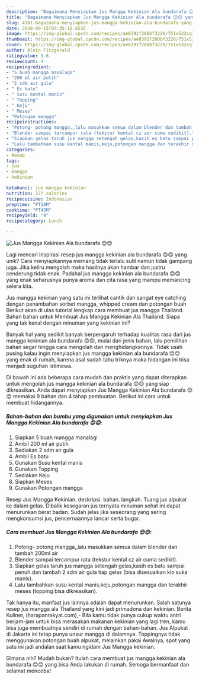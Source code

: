 ```yaml
---
description: "Bagaimana Menyiapkan Jus Mangga Kekinian Ala bundarafa 😊😊 yang Lezat"
title: "Bagaimana Menyiapkan Jus Mangga Kekinian Ala bundarafa 😊😊 yang Lezat"
slug: 4181-bagaimana-menyiapkan-jus-mangga-kekinian-ala-bundarafa-yang-lezat
date: 2020-09-15T07:35:10.653Z
image: https://img-global.cpcdn.com/recipes/ae8391f280bf3226/751x532cq70/jus-mangga-kekinian-ala-bundarafa-😊😊-foto-resep-utama.jpg
thumbnail: https://img-global.cpcdn.com/recipes/ae8391f280bf3226/751x532cq70/jus-mangga-kekinian-ala-bundarafa-😊😊-foto-resep-utama.jpg
cover: https://img-global.cpcdn.com/recipes/ae8391f280bf3226/751x532cq70/jus-mangga-kekinian-ala-bundarafa-😊😊-foto-resep-utama.jpg
author: Alvin Fitzgerald
ratingvalue: 3.6
reviewcount: 4
recipeingredient:
- "5 buah mangga manalagi"
- "200 ml air putih"
- "2 sdm air gula"
- " Es batu"
- " Susu kental manis"
- " Topping"
- " Keju"
- " Meses"
- "Potongan mangga"
recipeinstructions:
- "Potong- potong mangga,,lalu masukkan semua dalam blender dan tambah 200ml air"
- "Blender sampai tercampur rata (tekstur kental cz air cuma sedikit)."
- "Siapkan gelas taruh jus mangga setengah gelas,kasih es batu sampai penuh.dan tambah 2 sdm air gula tiap gelas (bisa disesuaikan klo suka manis)."
- "Lalu tambahkan susu kental manis,keju,potongan mangga dan terakhir meses (topping bisa dikreasikan)."
categories:
- Resep
tags:
- jus
- mangga
- kekinian

katakunci: jus mangga kekinian 
nutrition: 277 calories
recipecuisine: Indonesian
preptime: "PT18M"
cooktime: "PT45M"
recipeyield: "4"
recipecategory: Lunch

---
```



![Jus Mangga Kekinian Ala bundarafa 😊😊](https://img-global.cpcdn.com/recipes/ae8391f280bf3226/751x532cq70/jus-mangga-kekinian-ala-bundarafa-😊😊-foto-resep-utama.jpg)

Lagi mencari inspirasi resep jus mangga kekinian ala bundarafa 😊😊 yang unik? Cara menyiapkannya memang tidak terlalu sulit namun tidak gampang juga. Jika keliru mengolah maka hasilnya akan hambar dan justru cenderung tidak enak. Padahal jus mangga kekinian ala bundarafa 😊😊 yang enak seharusnya punya aroma dan cita rasa yang mampu memancing selera kita.

Jus mangga kekinian yang satu ini terlihat cantik dan sangat eye catching dengan penambahan sorbet mangga, whipped cream dan potongan buah Berikut akan di ulas tutorial lengkap cara membuat jus mangga Thailand. Bahan bahan untuk Membuat Jus Mangga Kekinian Ala Thailand. Siapa yang tak kenal dengan minuman yang kekinian ini?

Banyak hal yang sedikit banyak berpengaruh terhadap kualitas rasa dari jus mangga kekinian ala bundarafa 😊😊, mulai dari jenis bahan, lalu pemilihan bahan segar hingga cara mengolah dan menghidangkannya. Tidak usah pusing kalau ingin menyiapkan jus mangga kekinian ala bundarafa 😊😊 yang enak di rumah, karena asal sudah tahu triknya maka hidangan ini bisa menjadi suguhan istimewa.


Di bawah ini ada beberapa cara mudah dan praktis yang dapat diterapkan untuk mengolah jus mangga kekinian ala bundarafa 😊😊 yang siap dikreasikan. Anda dapat menyiapkan Jus Mangga Kekinian Ala bundarafa 😊😊 memakai 9 bahan dan 4 tahap pembuatan. Berikut ini cara untuk membuat hidangannya.

<!--inarticleads1-->

##### Bahan-bahan dan bumbu yang digunakan untuk menyiapkan Jus Mangga Kekinian Ala bundarafa 😊😊:

1. Siapkan 5 buah mangga manalagi
1. Ambil 200 ml air putih
1. Sediakan 2 sdm air gula
1. Ambil  Es batu
1. Gunakan  Susu kental manis
1. Gunakan  Topping
1. Sediakan  Keju
1. Siapkan  Meses
1. Gunakan Potongan mangga


Resep Jus Mangga Kekinian. deskripsi. bahan. langkah. Tuang jus alpukat ke dalam gelas. Dibalik kesegaran jus ternyata minuman sehat ini dapat menurunkan berat badan. Sudah jelas jika seseorang yang sering mengkonsumsi jus, pencernaannya lancar serta bugar. 

<!--inarticleads2-->

##### Cara membuat Jus Mangga Kekinian Ala bundarafa 😊😊:

1. Potong- potong mangga,,lalu masukkan semua dalam blender dan tambah 200ml air
1. Blender sampai tercampur rata (tekstur kental cz air cuma sedikit).
1. Siapkan gelas taruh jus mangga setengah gelas,kasih es batu sampai penuh.dan tambah 2 sdm air gula tiap gelas (bisa disesuaikan klo suka manis).
1. Lalu tambahkan susu kental manis,keju,potongan mangga dan terakhir meses (topping bisa dikreasikan).


Tak hanya itu, manfaat jus lainnya adalah dapat menurunkan. Salah satunya resep jus mangga ala Thailand yang kini jadi primadona dan kekinian. Berita Kuliner, (harapanrakyat.com),- Bila kamu tidak punya cukup waktu antri berjam-jam untuk bisa merasakan makanan kekinian yang lagi tren, kamu bisa juga membuatnya sendiri di rumah dengan bahan-bahan. Jus Alpukat di Jakarta ini tetap punya unsur mangga di dalamnya. Toppingnya tidak menggunakan potongan buah alpukat, melainkan pakai Awalnya, spot yang satu ini jadi andalan saat kamu ngidam Jus Mangga kekinian. 

Gimana nih? Mudah bukan? Itulah cara membuat jus mangga kekinian ala bundarafa 😊😊 yang bisa Anda lakukan di rumah. Semoga bermanfaat dan selamat mencoba!

